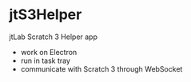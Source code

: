 # jtS3Helper
jtLab Scratch 3 Helper app
- work on Electron
- run in task tray
- communicate with Scratch 3 through WebSocket
